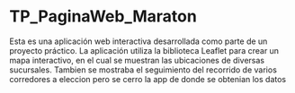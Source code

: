 # TP_PaginaWeb_Maraton

Esta es una aplicación web interactiva desarrollada como parte de un proyecto práctico. La aplicación utiliza la biblioteca Leaflet para crear un mapa interactivo, en el cual se muestran las ubicaciones de diversas sucursales. Tambien se mostraba el seguimiento del recorrido de varios corredores a eleccion pero se cerro la app de donde se obtenian los datos

